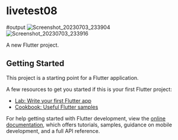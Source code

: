 # livetest08

#output
![Screenshot_20230703_233904](https://github.com/BIPLOB-SHIL/Ostad_Flutter_Batch_03-Live_Test_08/assets/112534902/e6acf1b5-e5ff-40ab-a134-196bb5076fc1)
![Screenshot_20230703_233916](https://github.com/BIPLOB-SHIL/Ostad_Flutter_Batch_03-Live_Test_08/assets/112534902/2efd8131-43a2-4449-a34b-1fc748203d5f)


A new Flutter project.

## Getting Started

This project is a starting point for a Flutter application.

A few resources to get you started if this is your first Flutter project:

- [Lab: Write your first Flutter app](https://docs.flutter.dev/get-started/codelab)
- [Cookbook: Useful Flutter samples](https://docs.flutter.dev/cookbook)

For help getting started with Flutter development, view the
[online documentation](https://docs.flutter.dev/), which offers tutorials,
samples, guidance on mobile development, and a full API reference.
